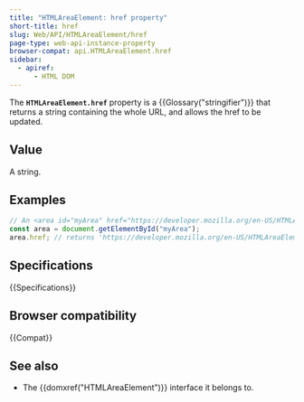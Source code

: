 ```yaml
---
title: "HTMLAreaElement: href property"
short-title: href
slug: Web/API/HTMLAreaElement/href
page-type: web-api-instance-property
browser-compat: api.HTMLAreaElement.href
sidebar:
  - apiref:
      - HTML DOM
---
```


The **`HTMLAreaElement.href`** property is a
{{Glossary("stringifier")}} that returns a string containing the whole URL, and allows
the href to be updated.

## Value

A string.

## Examples

```js
// An <area id="myArea" href="https://developer.mozilla.org/en-US/HTMLAreaElement"> element is in the document
const area = document.getElementById("myArea");
area.href; // returns 'https://developer.mozilla.org/en-US/HTMLAreaElement'
```

## Specifications

{{Specifications}}

## Browser compatibility

{{Compat}}

## See also

- The {{domxref("HTMLAreaElement")}} interface it belongs to.
